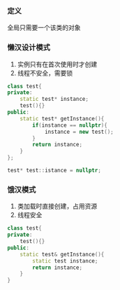 ### 定义
全局只需要一个该类的对象

### 懒汉设计模式
1. 实例只有在首次使用时才创建
2. 线程不安全，需要锁
```c++
class test{
private: 
	static test* instance;
	test(){}
public:
	static test* getInstance(){
		if(instance == nullptr){
			instance = new test();
		}
		return instance;
	}
};

test* test::istance = nullptr;
```

### 饿汉模式
1. 类加载时直接创建，占用资源
2. 线程安全
```c++
class test{
private:
	test(){}
public:
	static test& getInstance(){
		static test instance;
		return instance;
	}
}

```